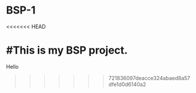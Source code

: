 # BSP-1
<<<<<<< HEAD

#This is my BSP project.
=======
Hello
>>>>>>> 721836097deacce324abaed8a57dfe1d0d6140a2
